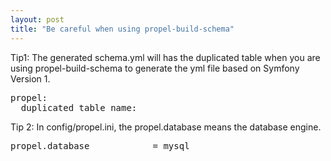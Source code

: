 ```yaml
---
layout: post
title: "Be careful when using propel-build-schema"
---
```


Tip1:
The generated schema.yml will has the duplicated table when you are using propel-build-schema to generate the yml file based on Symfony Version 1.
<pre class='yml' name='code'>
propel:
  duplicated_table_name:
</pre>


Tip 2:
In config/propel.ini, the propel.database means the database engine.
<pre class='php' name='code'>
propel.database            = mysql
</pre>